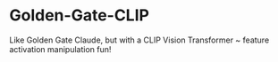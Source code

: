 # Golden-Gate-CLIP
Like Golden Gate Claude, but with a CLIP Vision Transformer ~ feature activation manipulation fun!
